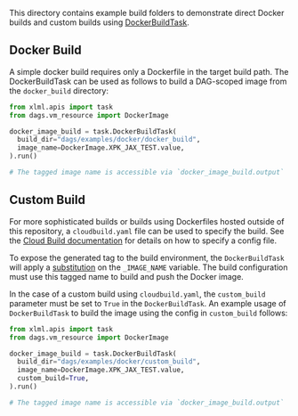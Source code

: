 This directory contains example build folders to demonstrate direct Docker
builds and custom builds using [DockerBuildTask](/xlml/apis/task.py#L45).

## Docker Build

A simple docker build requires only a Dockerfile in the target build path. The
DockerBuildTask can be used as follows to build a DAG-scoped image from the
`docker_build` directory:

```python
from xlml.apis import task
from dags.vm_resource import DockerImage

docker_image_build = task.DockerBuildTask(
  build_dir="dags/examples/docker/docker_build",
  image_name=DockerImage.XPK_JAX_TEST.value,
).run()

# The tagged image name is accessible via `docker_image_build.output`
```

## Custom Build

For more sophisticated builds or builds using Dockerfiles hosted outside of this
repository, a `cloudbuild.yaml` file can be used to specify the build. See the
[Cloud Build documentation](https://cloud.google.com/build/docs/build-config-file-schema)
for details on how to specify a config file.

To expose the generated tag to the build environment, the `DockerBuildTask` will
apply a
[substitution](https://cloud.google.com/build/docs/configuring-builds/substitute-variable-values)
on the `_IMAGE_NAME` variable. The build configuration must use this tagged name
to build and push the Docker image.

In the case of a custom build using `cloudbuild.yaml`, the `custom_build`
parameter must be set to `True` in the `DockerBuildTask`. An example usage of
`DockerBuildTask` to build the image using the config in
`custom_build` follows:

```python
from xlml.apis import task
from dags.vm_resource import DockerImage

docker_image_build = task.DockerBuildTask(
  build_dir="dags/examples/docker/custom_build",
  image_name=DockerImage.XPK_JAX_TEST.value,
  custom_build=True,
).run()

# The tagged image name is accessible via `docker_image_build.output`
```

